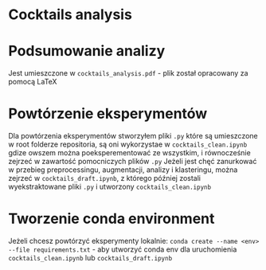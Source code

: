# Cocktails analysis
# Podsumowanie analizy
Jest umieszczone w ```cocktails_analysis.pdf``` - plik został opracowany za pomocą LaTeX

# Powtórzenie eksperymentów
Dla powtórzenia eksperymentów stworzyłem pliki ```.py``` które są umieszczone w root folderze repositoria, są oni wykorzystae w ```cocktails_clean.ipynb``` gdize owszem można poeksperementować ze wszystkim, i równocześnie zejrzeć w zawartość pomocniczych plików ```.py```
Jeżeli jest chęć zanurkować w przebieg preprocessingu, augmentacji, analizy i klasteringu, można zejrzeć w ```cocktails_draft.ipynb```, z którego później zostali wyekstraktowane pliki ```.py``` i utworzony ```cocktails_clean.ipynb```

# Tworzenie conda environment
Jeżeli chcesz powtórzyć eksperymenty lokalnie: 
```conda create --name <env> --file requirements.txt``` - aby utworzyć conda env dla uruchomienia ```cocktails_clean.ipynb``` lub ```cocktails_draft.ipynb```
